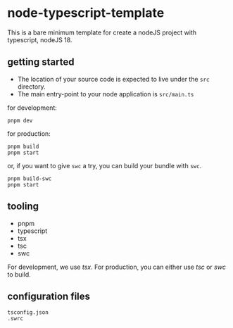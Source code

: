 # node-typescript-template

This is a bare minimum template for create a nodeJS project with typescript, nodeJS 18.

## getting started

- The location of your source code is expected to live under the `src` directory.
- The main entry-point to your node application is `src/main.ts`

for development:

```
pnpm dev
```

for production:

```
pnpm build
pnpm start
```

or, if you want to give `swc` a try, you can build your bundle with `swc`.

```
pnpm build-swc
pnpm start
```

## tooling

- pnpm
- typescript
- tsx
- tsc
- swc

For development, we use _tsx_. For production, you can either use _tsc_ or _swc_ to build.

## configuration files

```
tsconfig.json
.swrc
```

